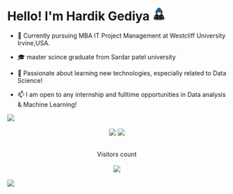 <h1 >Hello! I'm Hardik Gediya <img src="https://github.com/0xAbdulKhalid/0xAbdulKhalid/raw/main/assets/mdImages/about_me.gif"width="30px"></h1> 

- 🎯 Currently pursuing MBA IT Project Management at Westcliff University Irvine,USA. 

- :mortar_board: master scince graduate from Sardar patel university

- :blue_book: Passionate about learning new technologies, especially related to Data Science!
  
- :mailbox: I am open to any internship and fulltime opportunities in Data analysis & Machine Learning!

</div>

<img src="https://user-images.githubusercontent.com/73097560/115834477-dbab4500-a447-11eb-908a-139a6edaec5c.gif">


<p align="center">
  <img height="195" width="auto" src="https://github-readme-stats.vercel.app/api?username=harrypatel01&theme=material-palenight&hide_border=false&include_all_commits=false&count_private=false">
  <img height="195" width="auto" src="https://github-readme-stats.vercel.app/api/top-langs/?username=harrypatel01&theme=material-palenight&hide_border=false&include_all_commits=false&count_private=false&layout=compact">

  <br>
  <br>

</p>

<p align="center"> 
  Visitors count <br><br>
  <img src="https://profile-counter.glitch.me/harrypatel01/count.svg" />
</p>

<img src="https://user-images.githubusercontent.com/73097560/115834477-dbab4500-a447-11eb-908a-139a6edaec5c.gif">

